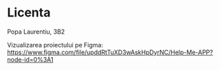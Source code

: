 # Licenta

Popa Laurentiu, 3B2

Vizualizarea proiectului pe Figma: https://www.figma.com/file/upddRtTuXD3wAskHpDyrNC/Help-Me-APP?node-id=0%3A1
